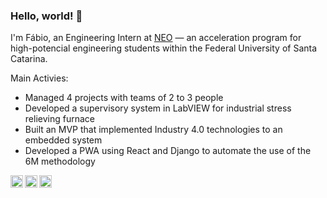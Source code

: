 ### Hello, world! 👋

I'm Fábio, an Engineering Intern at [NEO](https://neo.certi.org.br) — an acceleration program for high-potencial engineering students within the Federal University of Santa Catarina. 

Main Activies:

- Managed 4 projects with teams of 2 to 3 people
- Developed a supervisory system in LabVIEW for industrial stress relieving furnace
- Built an MVP that implemented Industry 4.0 technologies to an embedded system
- Developed a PWA using React and Django to automate the use of the 6M methodology

<a href="https://www.linkedin.com/in/mendes-fabio">
  <img align="left" alt="Fábio's LinkedIn" width="20px" src="https://cdn.jsdelivr.net/npm/simple-icons@v3/icons/linkedin.svg" />
</a>
<a href="https://www.instagram.com/fabiomendesafc">
  <img align="left" alt="Fábio's Instagram" width="20px" src="https://cdn.jsdelivr.net/npm/simple-icons@v3/icons/instagram.svg" />
</a>
<a href="https://twitter.com/fabiomendesafc">
  <img align="left" alt="Fábio's Twitter" width="20px" src="https://cdn.jsdelivr.net/npm/simple-icons@v3/icons/twitter.svg" />
</a>

<!--
**mendesfabio/mendesfabio** is a ✨ _special_ ✨ repository because its `README.md` (this file) appears on your GitHub profile.

Here are some ideas to get you started:

- 🔭 I’m currently working on ...
- 🌱 I’m currently learning ...
- 👯 I’m looking to collaborate on ...
- 🤔 I’m looking for help with ...
- 💬 Ask me about ...
- 📫 How to reach me: ...
- 😄 Pronouns: ...
- ⚡ Fun fact: ...
-->
